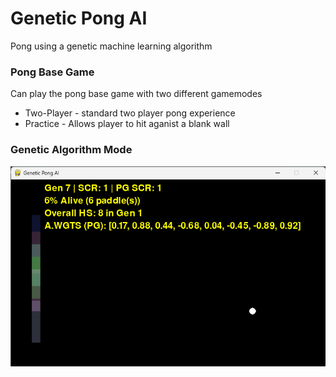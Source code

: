 # Genetic Pong AI
Pong using a genetic machine learning algorithm

### Pong Base Game
Can play the pong base game with two different gamemodes
- Two-Player - standard two player pong experience
- Practice - Allows player to hit aganist a blank wall

### Genetic Algorithm Mode

![alt text](./assets/image.png)
